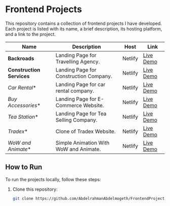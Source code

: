 # Frontend Projects

This repository contains a collection of frontend projects I have developed. Each project is listed with its name, a brief description, its hosting platform, and a link to the project.

| Name                | Description                                              | Host            | Link                                    |
|---------------------|----------------------------------------------------------|-----------------|-----------------------------------------|
| **Backroads**   | Landing Page for Travelling Agency.                        | Netlify | [Live Demo](https://back-roads454.netlify.app/)        |
| **Construction Services**   | Landing Page for Construction Company.                       | Netlify | [Live Demo](https://construction-445-services.netlify.app/)        |
| *Car Rental**   | Landing Page for car rental company.                | Netlify | [Live Demo](https://car455-rentals.netlify.app)        |
| *Buy Accessories**   | Landing Page for E-Commerce Website.                | Netlify | [Live Demo](https://beamish-squirrel-99b61f.netlify.app/)        |
| *Tea Station**   | Landing Page for Tea Selling Company.                | Netlify | [Live Demo](https://tea-225-station.netlify.app/)        |
| *Tradex**   | Clone of Tradex Website.                | Netlify | [Live Demo](https://tradex-bootstrap.netlify.app)        |
| *WoW and Animate**   | Simple Animation With WoW and Animate.                | Netlify | [Live Demo](https://wow-and-animate.netlify.app)        |

## How to Run

To run the projects locally, follow these steps:

1. Clone this repository:
   ```bash
   git clone https://github.com/AbdelrahmanAbdelmogeth/FrontendProjects.git
